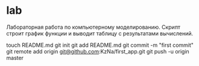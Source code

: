 lab
===

Лабораторная работа по компьютерному моделированию. Скрипт строит график функции и выводит таблицу с результатами вычислений.

touch README.md
git init
git add README.md
git commit -m "first commit"
git remote add origin git@github.com:KzNa/first_app.git
git push -u origin master